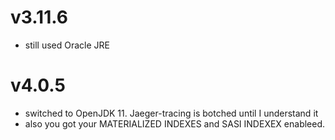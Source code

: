 # v3.11.6

* still used Oracle JRE

# v4.0.5

* switched to OpenJDK 11. Jaeger-tracing is botched until I understand it
* also you got your MATERIALIZED INDEXES and SASI INDEXEX enableed.